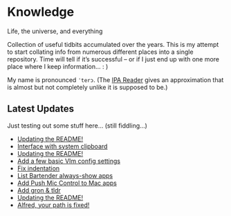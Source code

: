 # Knowledge

Life, the universe, and everything

Collection of useful tidbits accumulated over the years. This is my attempt to start collating info from numerous different places into a single repository. Time will tell if it’s successful – or if I just end up with one more place where I keep information… : )

My name is pronounced `ˈterɔ`. (The [IPA Reader](http://ipa-reader.xyz/?text=ˈterɔ) gives an approximation that is almost but not completely unlike it is supposed to be.)

## Latest Updates

Just testing out some stuff here… (still fiddling…)

<!--START_SECTION:feed-->
* [
        Updating the README!
    ](https://github.com/teroyks/knowledge/commit/f7dc1da2093da81d256428db85a8944abe6a6a0b)
* [
        Interface with system clipboard
    ](https://github.com/teroyks/knowledge/commit/45f490100f32de258d10951571657f6d7c5a1091)
* [
        Updating the README!
    ](https://github.com/teroyks/knowledge/commit/fc29764ac103354c28931e71d3c495af1631ad25)
* [
        Add a few basic VIm config settings
    ](https://github.com/teroyks/knowledge/commit/7406455a72aad2acb56efcc1eaecdee974fef438)
* [
        Fix indentation
    ](https://github.com/teroyks/knowledge/commit/ebc956a23f1a78c26014e10c8f45796f00d0bd7d)
* [
        List Bartender always-show apps
    ](https://github.com/teroyks/knowledge/commit/b76e82f1eabe183d415e5c5bd1e70966881275bd)
* [
        Add Push Mic Control to Mac apps
    ](https://github.com/teroyks/knowledge/commit/199cf0115991c0982d3566289047191253fc2189)
* [
        Add gron & tldr
    ](https://github.com/teroyks/knowledge/commit/27a54d84206eb5eed1c2c85366c85efa686a2599)
* [
        Updating the README!
    ](https://github.com/teroyks/knowledge/commit/8be81aad2e7c82bb7e1902444845f207ce7e0cff)
* [
        Alfred, your path is fixed!
    ](https://github.com/teroyks/knowledge/commit/a262f2f0182fc0093e084d44a7070663fb9d088a)
<!--END_SECTION:feed-->
